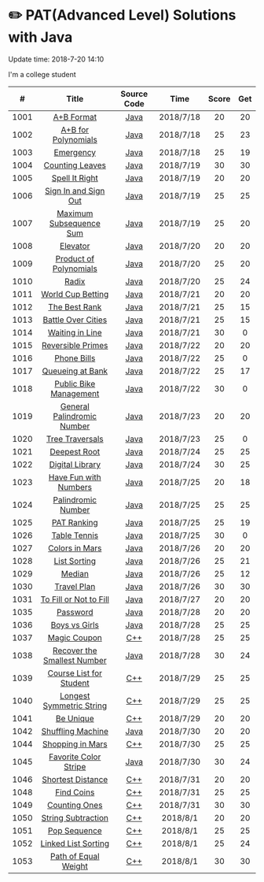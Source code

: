 # :pencil2: PAT(Advanced Level) Solutions with Java
Update time:  2018-7-20 14:10

I'm a college student

| # | Title | Source Code | Time | Score | Get |
|:---:|:---:|:---:|:---:|:---:|:---:|
|1001|[ A+B Format ](https://pintia.cn/problem-sets/994805342720868352/problems/994805528788582400)|[Java](https://github.com/BlackSpaceGZY/PAT/blob/master/Code/1001/Main.java)|2018/7/18| 20 | 20 |  
|1002|[ A+B for Polynomials ](https://pintia.cn/problem-sets/994805342720868352/problems/994805526272000000)|[Java](https://github.com/BlackSpaceGZY/PAT/blob/master/Code/1002/Main.java)|2018/7/18| 25 | 23 |  
|1003|[ Emergency ](https://pintia.cn/problem-sets/994805342720868352/problems/994805523835109376)|[Java](https://github.com/BlackSpaceGZY/PAT/blob/master/Code/1003/Main.java)|2018/7/18| 25 | 19 |
|1004|[ Counting Leaves ](https://pintia.cn/problem-sets/994805342720868352/problems/994805521431773184)|[Java](https://github.com/BlackSpaceGZY/PAT/blob/master/Code/1004/Main.java)|2018/7/19| 30 | 30 |
|1005|[ Spell It Right ](https://pintia.cn/problem-sets/994805342720868352/problems/994805519074574336)|[Java](https://github.com/BlackSpaceGZY/PAT/blob/master/Code/1005/Main.java)|2018/7/19| 20 | 20 |
|1006|[ Sign In and Sign Out ](https://pintia.cn/problem-sets/994805342720868352/problems/994805516654460928)|[Java](https://github.com/BlackSpaceGZY/PAT/blob/master/Code/1006/Main.java)|2018/7/19| 25 | 25 |
|1007|[ Maximum Subsequence Sum ](https://pintia.cn/problem-sets/994805342720868352/problems/994805514284679168)|[Java](https://github.com/BlackSpaceGZY/PAT/blob/master/Code/1007/Main.java)|2018/7/19| 25 | 20 |
|1008|[ Elevator ](https://pintia.cn/problem-sets/994805342720868352/problems/994805511923286016)|[Java](https://github.com/BlackSpaceGZY/PAT/blob/master/Code/1008/Main.java)|2018/7/20| 20 | 20 |
|1009|[ Product of Polynomials ](https://pintia.cn/problem-sets/994805342720868352/problems/994805509540921344)|[Java](https://github.com/BlackSpaceGZY/PAT/blob/master/Code/1009/Main.java)|2018/7/20| 25 | 20 |
|1010|[ Radix ](https://pintia.cn/problem-sets/994805342720868352/problems/994805507225665536)|[Java](https://github.com/BlackSpaceGZY/PAT/blob/master/Code/1010/Main.java)|2018/7/20| 25 | 24 |
|1011|[ World Cup Betting ](https://pintia.cn/problem-sets/994805342720868352/problems/994805504927186944)|[Java](https://github.com/BlackSpaceGZY/PAT/blob/master/Code/1011/Main.java)|2018/7/21| 20 | 20 |
|1012|[ The Best Rank ](https://pintia.cn/problem-sets/994805342720868352/problems/994805502658068480)|[Java](https://github.com/BlackSpaceGZY/PAT/blob/master/Code/1012/Main.java)|2018/7/21| 25 | 15 |
|1013|[ Battle Over Cities ](https://pintia.cn/problem-sets/994805342720868352/problems/994805500414115840)|[Java](https://github.com/BlackSpaceGZY/PAT/blob/master/Code/1013/Main.java)|2018/7/21| 25 | 15 |
|1014|[ Waiting in Line ](https://pintia.cn/problem-sets/994805342720868352/problems/994805498207911936)|[Java](https://github.com/BlackSpaceGZY/PAT/blob/master/Code/1014/Main.java)|2018/7/21| 30 | 0 |
|1015|[ Reversible Primes ](https://pintia.cn/problem-sets/994805342720868352/problems/994805495863296000)|[Java](https://github.com/BlackSpaceGZY/PAT/blob/master/Code/1015/Main.java)|2018/7/22| 20 | 20 |
|1016|[ Phone Bills ](https://pintia.cn/problem-sets/994805342720868352/problems/994805493648703488)|[Java](https://github.com/BlackSpaceGZY/PAT/blob/master/Code/1016/Main.java)|2018/7/22| 25 | 0 |
|1017|[ Queueing at Bank ](https://pintia.cn/problem-sets/994805342720868352/problems/994805495863296000)|[Java](https://github.com/BlackSpaceGZY/PAT/blob/master/Code/1017/Main.java)|2018/7/22| 25 | 17 |
|1018|[ Public Bike Management ](https://pintia.cn/problem-sets/994805342720868352/problems/994805489282433024)|[Java](https://github.com/BlackSpaceGZY/PAT/blob/master/Code/1018/Main.java)|2018/7/22| 30 | 0 |
|1019|[ General Palindromic Number ](https://pintia.cn/problem-sets/994805342720868352/problems/994805487143337984)|[Java](https://github.com/BlackSpaceGZY/PAT/blob/master/Code/1019/Main.java)|2018/7/23| 20 | 20 |
|1020|[ Tree Traversals ](https://pintia.cn/problem-sets/994805342720868352/problems/994805485033603072)|[Java](https://github.com/BlackSpaceGZY/PAT/blob/master/Code/1020/Main.java)|2018/7/23| 25 | 0 |
|1021|[ Deepest Root ](https://pintia.cn/problem-sets/994805342720868352/problems/994805482919673856)|[Java](https://github.com/BlackSpaceGZY/PAT/blob/master/Code/1021/Main.java)|2018/7/24| 25 | 25 |
|1022|[ Digital Library ](https://pintia.cn/problem-sets/994805342720868352/problems/994805480801550336)|[Java](https://github.com/BlackSpaceGZY/PAT/blob/master/Code/1022/Main.java)|2018/7/24| 30 | 25 |
|1023|[ Have Fun with Numbers ](https://pintia.cn/problem-sets/994805342720868352/problems/994805478658260992)|[Java](https://github.com/BlackSpaceGZY/PAT/blob/master/Code/1023/Main.java)|2018/7/25| 20 | 18 |
|1024|[ Palindromic Number ](https://pintia.cn/problem-sets/994805342720868352/problems/994805476473028608)|[Java](https://github.com/BlackSpaceGZY/PAT/blob/master/Code/1024/Main.java)|2018/7/25| 25 | 25 |
|1025|[ PAT Ranking ](https://pintia.cn/problem-sets/994805342720868352/problems/994805474338127872)|[Java](https://github.com/BlackSpaceGZY/PAT/blob/master/Code/1025/Main.java)|2018/7/25| 25 | 19 |
|1026|[ Table Tennis  ](https://pintia.cn/problem-sets/994805342720868352/problems/994805472333250560)|[Java](https://github.com/BlackSpaceGZY/PAT/blob/master/Code/1026/Main.java)|2018/7/25| 30 | 0 |
|1027|[ Colors in Mars ](https://pintia.cn/problem-sets/994805342720868352/problems/994805470349344768)|[Java](https://github.com/BlackSpaceGZY/PAT/blob/master/Code/1027/Main.java)|2018/7/26| 20 | 20 |
|1028|[ List Sorting ](https://pintia.cn/problem-sets/994805342720868352/problems/994805468327690240)|[Java](https://github.com/BlackSpaceGZY/PAT/blob/master/Code/1028/Main.java)|2018/7/26| 25 | 21 |
|1029|[ Median ](https://pintia.cn/problem-sets/994805342720868352/problems/994805466364755968)|[Java](https://github.com/BlackSpaceGZY/PAT/blob/master/Code/1029/1.c)|2018/7/26| 25 | 12 |
|1030|[ Travel Plan ](https://pintia.cn/problem-sets/994805342720868352/problems/994805464397627392)|[Java](https://github.com/BlackSpaceGZY/PAT/blob/master/Code/1030/Main.java)|2018/7/26| 30 | 30 |
|1031|[ To Fill or Not to Fill ](https://pintia.cn/problem-sets/994805342720868352/problems/994805458722734080)|[Java](https://github.com/BlackSpaceGZY/PAT/blob/master/Code/1031/Main.java)|2018/7/27| 20 | 20 |
|1035|[ Password ](https://pintia.cn/problem-sets/994805342720868352/problems/994805454989803520)|[Java](https://github.com/BlackSpaceGZY/PAT/blob/master/Code/1035/Main.java)|2018/7/28| 20 | 20 |
|1036|[ Boys vs Girls ](https://pintia.cn/problem-sets/994805342720868352/problems/994805453203030016)|[Java](https://github.com/BlackSpaceGZY/PAT/blob/master/Code/1036/Main.java)|2018/7/28| 25 | 25 |
|1037|[ Magic Coupon ](https://pintia.cn/problem-sets/994805342720868352/problems/994805451374313472)|[C++](https://github.com/BlackSpaceGZY/PAT/blob/master/Code/1037/Main.cpp)|2018/7/28| 25 | 25 |
|1038|[ Recover the Smallest Number ](https://pintia.cn/problem-sets/994805342720868352/problems/994805449625288704)|[Java](https://github.com/BlackSpaceGZY/PAT/blob/master/Code/1038/Main.java)|2018/7/28| 30 | 24 |
|1039|[ Course List for Student ](https://pintia.cn/problem-sets/994805342720868352/problems/994805447855292416)|[C++](https://github.com/BlackSpaceGZY/PAT/blob/master/Code/1039/Main.cpp)|2018/7/29| 25 | 25 |
|1040|[ Longest Symmetric String ](https://pintia.cn/problem-sets/994805342720868352/problems/994805446102073344)|[C++](https://github.com/BlackSpaceGZY/PAT/blob/master/Code/1040/Main.cpp)|2018/7/29| 25 | 25 |
|1041|[ Be Unique ](https://pintia.cn/problem-sets/994805342720868352/problems/994805444361437184)|[C++](https://github.com/BlackSpaceGZY/PAT/blob/master/Code/1041/Main.cpp)|2018/7/29| 20 | 20 |
|1042|[ Shuffling Machine ](https://pintia.cn/problem-sets/994805342720868352/problems/994805442671132672)|[Java](https://github.com/BlackSpaceGZY/PAT/blob/master/Code/1042/Main.java)|2018/7/30| 20 | 20 |
|1044|[ Shopping in Mars ](https://pintia.cn/problem-sets/994805342720868352/problems/994805439202443264)|[C++](https://github.com/BlackSpaceGZY/PAT/blob/master/Code/1044/Main.cpp)|2018/7/30| 25 | 25 |
|1045|[ Favorite Color Stripe ](https://pintia.cn/problem-sets/994805342720868352/problems/994805437411475456)|[Java](https://github.com/BlackSpaceGZY/PAT/blob/master/Code/1045/Main.java)|2018/7/30| 30 | 24 |
|1046|[ Shortest Distance ](https://pintia.cn/problem-sets/994805342720868352/problems/994805435700199424)|[C++](https://github.com/BlackSpaceGZY/PAT/blob/master/Code/1046/Main.cpp)|2018/7/31| 20 | 20 |
|1048|[ Find Coins ](https://pintia.cn/problem-sets/994805342720868352/problems/994805432256675840)|[C++](https://github.com/BlackSpaceGZY/PAT/blob/master/Code/1048/Main.cpp)|2018/7/31| 25 | 25 |
|1049|[ Counting Ones ](https://pintia.cn/problem-sets/994805342720868352/problems/994805430595731456)|[C++](https://github.com/BlackSpaceGZY/PAT/blob/master/Code/1049/Main.cpp)|2018/7/31| 30 | 30 |
|1050|[ String Subtraction ](https://pintia.cn/problem-sets/994805342720868352/problems/994805429018673152)|[C++](https://github.com/BlackSpaceGZY/PAT/blob/master/Code/1050/1050.cpp) |2018/8/1| 20 | 20 |
|1051|[ Pop Sequence ](https://pintia.cn/problem-sets/994805342720868352/problems/994805427332562944)|[C++](https://github.com/BlackSpaceGZY/PAT/blob/master/Code/1051/1051.cpp) |2018/8/1| 25 | 25 |
|1052|[ Linked List Sorting ](https://pintia.cn/problem-sets/994805342720868352/problems/994805425780670464)|[C++](https://github.com/BlackSpaceGZY/PAT/blob/master/Code/1052/1052.cpp) |2018/8/1| 25 | 24 |
|1053|[ Path of Equal Weight ](https://pintia.cn/problem-sets/994805342720868352/problems/994805424153280512)|[C++](https://github.com/BlackSpaceGZY/PAT/blob/master/Code/1053/1053.cpp) |2018/8/1| 30 | 30 |